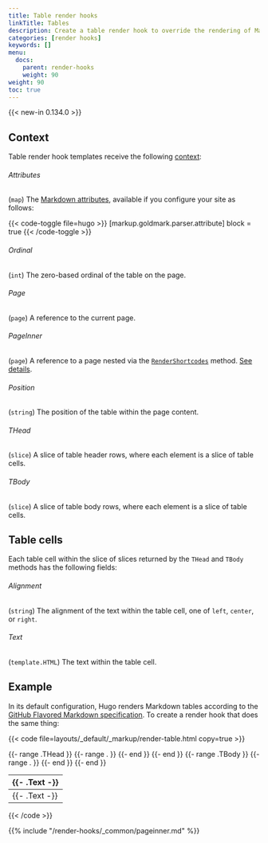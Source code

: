 ```yaml
---
title: Table render hooks
linkTitle: Tables
description: Create a table render hook to override the rendering of Markdown tables to HTML.
categories: [render hooks]
keywords: []
menu:
  docs:
    parent: render-hooks
    weight: 90
weight: 90
toc: true
---
```


{{< new-in 0.134.0 >}}

## Context

Table render hook templates receive the following [context](g):

###### Attributes

(`map`) The [Markdown attributes], available if you configure your site as follows:

[Markdown attributes]: /content-management/markdown-attributes/

{{< code-toggle file=hugo >}}
[markup.goldmark.parser.attribute]
block = true
{{< /code-toggle >}}

###### Ordinal

(`int`) The zero-based ordinal of the table on the page.

###### Page

(`page`) A reference to the current page.

###### PageInner

(`page`) A reference to a page nested via the [`RenderShortcodes`] method. [See details](#pageinner-details).

[`RenderShortcodes`]: /methods/page/rendershortcodes

###### Position

(`string`) The position of the table within the page content.

###### THead
(`slice`) A slice of table header rows, where each element is a slice of table cells.

###### TBody
(`slice`) A slice of table body rows, where each element is a slice of table cells.

## Table cells

Each table cell within the slice of slices returned by the `THead` and `TBody` methods has the following fields:

###### Alignment
(`string`) The alignment of the text within the table cell, one of `left`, `center`, or `right`.

###### Text
(`template.HTML`) The text within the table cell.

## Example

In its default configuration, Hugo renders Markdown tables according to the [GitHub Flavored Markdown specification]. To create a render hook that does the same thing:

[GitHub Flavored Markdown specification]: https://github.github.com/gfm/#tables-extension-

{{< code file=layouts/_default/_markup/render-table.html copy=true >}}
<table
  {{- range $k, $v := .Attributes }}
    {{- if $v }}
      {{- printf " %s=%q" $k $v | safeHTMLAttr }}
    {{- end }}
  {{- end }}>
  <thead>
    {{- range .THead }}
      <tr>
        {{- range . }}
          <th
            {{- with .Alignment }}
              {{- printf " style=%q" (printf "text-align: %s" .) | safeHTMLAttr }}
            {{- end -}}
          >
            {{- .Text -}}
          </th>
        {{- end }}
      </tr>
    {{- end }}
  </thead>
  <tbody>
    {{- range .TBody }}
      <tr>
        {{- range . }}
          <td
            {{- with .Alignment }}
              {{- printf " style=%q" (printf "text-align: %s" .) | safeHTMLAttr }}
            {{- end -}}
          >
            {{- .Text -}}
          </td>
        {{- end }}
      </tr>
    {{- end }}
  </tbody>
</table>
{{< /code >}}

{{% include "/render-hooks/_common/pageinner.md" %}}
